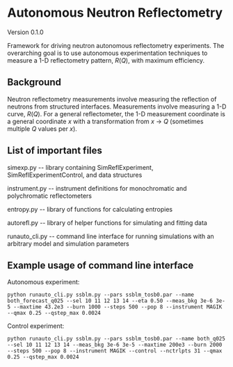 # Autonomous Neutron Reflectometry
Version 0.1.0

Framework for driving neutron autonomous reflectometry experiments. The overarching goal is to use autonomous experimentation techniques to measure a 1-D reflectometry pattern, $R(Q)$, with maximum efficiency.

## Background

Neutron reflectometry measurements involve measuring the reflection of neutrons from structured interfaces. Measurements involve measuring a 1-D curve, $R(Q)$. For a general reflectometer, the 1-D measurement coordinate is a general coordinate $x$ with a transformation from $x$ &rarr; $Q$ (sometimes multiple $Q$ values per $x$).

## List of important files
simexp.py -- library containing SimReflExperiment, SimReflExperimentControl, and data structures

instrument.py -- instrument definitions for monochromatic and polychromatic reflectometers

entropy.py -- library of functions for calculating entropies

autorefl.py -- library of helper functions for simulating and fitting data

runauto_cli.py -- command line interface for running simulations with an arbitrary model and simulation parameters

## Example usage of command line interface
Autonomous experiment:

```
python runauto_cli.py ssblm.py --pars ssblm_tosb0.par --name both_forecast_q025 --sel 10 11 12 13 14 --eta 0.50 --meas_bkg 3e-6 3e-5 --maxtime 43.2e3 --burn 1000 --steps 500 --pop 8 --instrument MAGIK --qmax 0.25 --qstep_max 0.0024
```

Control experiment:

```
python runauto_cli.py ssblm.py --pars ssblm_tosb0.par --name both_q025 --sel 10 11 12 13 14 --meas_bkg 3e-6 3e-5 --maxtime 200e3 --burn 2000 --steps 500 --pop 8 --instrument MAGIK --control --nctrlpts 31 --qmax 0.25 --qstep_max 0.0024
```